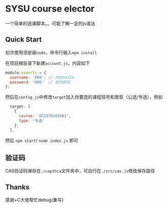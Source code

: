 # SYSU course elector

一个简单的选课脚本。。可能了解一定的js语法

## Quick Start
初次使用须安装`node`，命令行输入`npm install`

在项目根目录下新建`account.js`，内容如下

```js
module.exports = {
  username: '666', // 你的netID
  password: '666'  // 你的密码
};
```

然后在`config.js`中修改`target`加入你要选的课程班号和类型（公选/专选），例如
```js
  target: [
    {
      course: 'DCS239181001',
      type: '专选'
    },
  ],
```

然后 `npm start`/ `node index.js` 即可

## 验证码
CAS验证码保存在`./capthca`文件夹中，可自行在`./src/cas.js`修改保存路径

## Thanks
感谢+C大佬帮忙debug(重写)